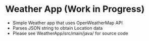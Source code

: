 # Weather App (Work in Progress)
 - Simple Weather app that uses OpenWeatherMap API
 - Parses JSON string to obtain Location data
 - Please see WeatherApp/src/main/java/ for source code
